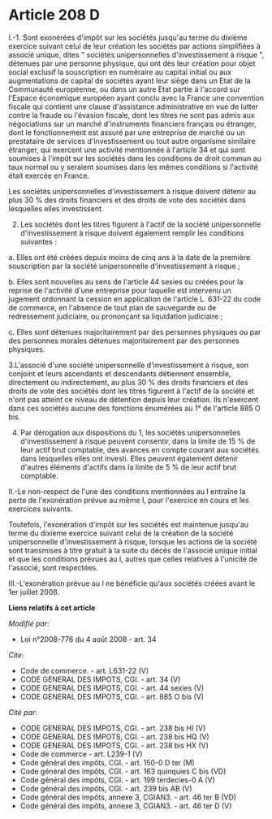 # Article 208 D

I.-1. Sont exonérées d'impôt sur les sociétés jusqu'au terme du dixième exercice suivant celui de leur création les sociétés
par actions simplifiées à associé unique, dites " sociétés unipersonnelles d'investissement à risque ", détenues par une
personne physique, qui ont dès leur création pour objet social exclusif la souscription en numéraire au capital initial ou
aux augmentations de capital de sociétés ayant leur siège dans un Etat de la Communauté européenne, ou dans un autre Etat
partie à l'accord sur l'Espace économique européen ayant conclu avec la France une convention fiscale qui contient une clause
d'assistance administrative en vue de lutter contre la fraude ou l'évasion fiscale, dont les titres ne sont pas admis aux
négociations sur un marché d'instruments financiers français ou étranger, dont le fonctionnement est assuré par une
entreprise de marché ou un prestataire de services d'investissement ou tout autre organisme similaire étranger, qui exercent
une activité mentionnée à l'article 34 et qui sont soumises à l'impôt sur les sociétés dans les conditions de droit commun au
taux normal ou y seraient soumises dans les mêmes conditions si l'activité était exercée en France. 

Les sociétés unipersonnelles d'investissement à risque doivent détenir au plus 30 % des droits financiers et des droits de
vote des sociétés dans lesquelles elles investissent. 

2. Les sociétés dont les titres figurent à l'actif de la société unipersonnelle d'investissement à risque doivent également
remplir les conditions suivantes : 

a. Elles ont été créées depuis moins de cinq ans à la date de la première souscription par la société unipersonnelle
d'investissement à risque ; 

b. Elles sont nouvelles au sens de l'article 44 sexies ou créées pour la reprise de l'activité d'une entreprise pour laquelle
est intervenu un jugement ordonnant la cession en application de l'article L. 631-22 du code de commerce, en l'absence de
tout plan de sauvegarde ou de redressement judiciaire, ou prononçant sa liquidation judiciaire ; 

c. Elles sont détenues majoritairement par des personnes physiques ou par des personnes morales détenues majoritairement par
des personnes physiques. 

3.L'associé d'une société unipersonnelle d'investissement à risque, son conjoint et leurs ascendants et descendants
détiennent ensemble, directement ou indirectement, au plus 30 % des droits financiers et des droits de vote des sociétés dont
les titres figurent à l'actif de la société et n'ont pas atteint ce niveau de détention depuis leur création. Ils n'exercent
dans ces sociétés aucune des fonctions énumérées au 1° de l'article 885 O bis. 

4. Par dérogation aux dispositions du 1, les sociétés unipersonnelles d'investissement à risque peuvent consentir, dans la
limite de 15 % de leur actif brut comptable, des avances en compte courant aux sociétés dans lesquelles elles ont investi.
Elles peuvent également détenir d'autres éléments d'actifs dans la limite de 5 % de leur actif brut comptable. 

II.-Le non-respect de l'une des conditions mentionnées au I entraîne la perte de l'exonération prévue au même I, pour
l'exercice en cours et les exercices suivants. 

Toutefois, l'exonération d'impôt sur les sociétés est maintenue jusqu'au terme du dixième exercice suivant celui de la
création de la société unipersonnelle d'investissement à risque, lorsque les actions de la société sont transmises à titre
gratuit à la suite du décès de l'associé unique initial et que les conditions prévues au I, autres que celles relatives à
l'unicité de l'associé, sont respectées. 

III.-L'exonération prévue au I ne bénéficie qu'aux sociétés créées avant le 1er juillet 2008.

**Liens relatifs à cet article**

_Modifié par_:

  - Loi n°2008-776 du 4 août 2008 - art. 34

_Cite_:

  - Code de commerce. - art. L631-22 (V)
  - CODE GENERAL DES IMPOTS, CGI. - art. 34 (V)
  - CODE GENERAL DES IMPOTS, CGI. - art. 44 sexies (V)
  - CODE GENERAL DES IMPOTS, CGI. - art. 885 O bis (V)

_Cité par_:

  - CODE GENERAL DES IMPOTS, CGI. - art. 238 bis HI (V)
  - CODE GENERAL DES IMPOTS, CGI. - art. 238 bis HQ (V)
  - CODE GENERAL DES IMPOTS, CGI. - art. 238 bis HX (V)
  - Code de commerce - art. L239-1 (V)
  - Code général des impôts, CGI. - art. 150-0 D ter (M)
  - Code général des impôts, CGI. - art. 163 quinquies C bis (VD)
  - Code général des impôts, CGI. - art. 199 terdecies-0 A (V)
  - Code général des impôts, CGI. - art. 239 bis AB (V)
  - Code général des impôts, annexe 3, CGIAN3. - art. 46 ter B (VD)
  - Code général des impôts, annexe 3, CGIAN3. - art. 46 ter D (V)

